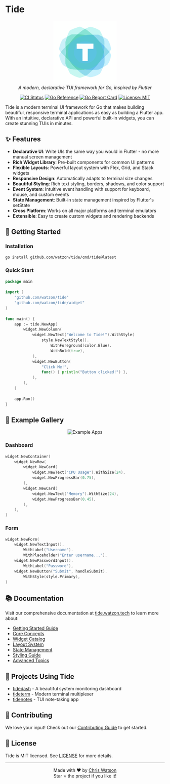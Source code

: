 # Tide

<p align="center">
  <img src="./docs/tide-logo.png" alt="Tide Logo" width="200" />
  <br>
  <em>A modern, declarative TUI framework for Go, inspired by Flutter</em>
</p>

<p align="center">
  <a href="https://github.com/watzon/tide/actions"><img src="https://github.com/watzon/tide/workflows/testing/badge.svg" alt="CI Status"></a>
  <a href="https://pkg.go.dev/github.com/watzon/tide"><img src="https://pkg.go.dev/badge/github.com/watzon/tide.svg" alt="Go Reference"></a>
  <a href="https://goreportcard.com/report/github.com/watzon/tide"><img src="https://goreportcard.com/badge/github.com/watzon/tide" alt="Go Report Card"></a>
  <a href="https://opensource.org/licenses/MIT"><img src="https://img.shields.io/badge/License-MIT-yellow.svg" alt="License: MIT"></a>
</p>

Tide is a modern terminal UI framework for Go that makes building beautiful, responsive terminal applications as easy as building a Flutter app. With an intuitive, declarative API and powerful built-in widgets, you can create stunning TUIs in minutes.

## ✨ Features

- **Declarative UI**: Write UIs the same way you would in Flutter - no more manual screen management
- **Rich Widget Library**: Pre-built components for common UI patterns
- **Flexible Layouts**: Powerful layout system with Flex, Grid, and Stack widgets
- **Responsive Design**: Automatically adapts to terminal size changes
- **Beautiful Styling**: Rich text styling, borders, shadows, and color support
- **Event System**: Intuitive event handling with support for keyboard, mouse, and custom events
- **State Management**: Built-in state management inspired by Flutter's setState
- **Cross Platform**: Works on all major platforms and terminal emulators
- **Extensible**: Easy to create custom widgets and rendering backends

## 🚀 Getting Started

### Installation

```bash
go install github.com/watzon/tide/cmd/tide@latest
```

### Quick Start

```go
package main

import (
    "github.com/watzon/tide"
    "github.com/watzon/tide/widget"
)

func main() {
    app := tide.NewApp(
        widget.NewColumn(
            widget.NewText("Welcome to Tide!").WithStyle(
                style.NewTextStyle().
                    WithForeground(color.Blue).
                    WithBold(true),
            ),
            widget.NewButton(
                "Click Me!",
                func() { println("Button clicked!") },
            ),
        ),
    )
    
    app.Run()
}
```

## 🎨 Example Gallery

<p align="center">
  <img src="/api/placeholder/800/400" alt="Example Apps" />
</p>

### Dashboard
```go
widget.NewContainer(
    widget.NewRow(
        widget.NewCard(
            widget.NewText("CPU Usage").WithSize(24),
            widget.NewProgressBar(0.75),
        ),
        widget.NewCard(
            widget.NewText("Memory").WithSize(24),
            widget.NewProgressBar(0.45),
        ),
    ),
)
```

### Form
```go
widget.NewForm(
    widget.NewTextInput().
        WithLabel("Username").
        WithPlaceholder("Enter username..."),
    widget.NewPasswordInput().
        WithLabel("Password"),
    widget.NewButton("Submit", handleSubmit).
        WithStyle(style.Primary),
)
```

## 📚 Documentation

Visit our comprehensive documentation at [tide.watzon.tech](https://tide.watzon.tech) to learn more about:

- [Getting Started Guide](https://tide.watzon.tech/docs/getting-started)
- [Core Concepts](https://tide.watzon.tech/docs/core-concepts)
- [Widget Catalog](https://tide.watzon.tech/docs/widgets)
- [Layout System](https://tide.watzon.tech/docs/layout)
- [State Management](https://tide.watzon.tech/docs/state)
- [Styling Guide](https://tide.watzon.tech/docs/styling)
- [Advanced Topics](https://tide.watzon.tech/docs/advanced)

## 🌟 Projects Using Tide

- [tidedash](https://github.com/example/tidedash) - A beautiful system monitoring dashboard
- [tideterm](https://github.com/example/tideterm) - Modern terminal multiplexer
- [tidenotes](https://github.com/example/tidenotes) - TUI note-taking app

## 🤝 Contributing

We love your input! Check out our [Contributing Guide](CONTRIBUTING.md) to get started.

## 📄 License

Tide is MIT licensed. See [LICENSE](LICENSE) for more details.

---

<p align="center">
  Made with ❤️ by <a href="https://github.com/watzon">Chris Watson</a>
  <br>
  Star ⭐ the project if you like it!
</p>